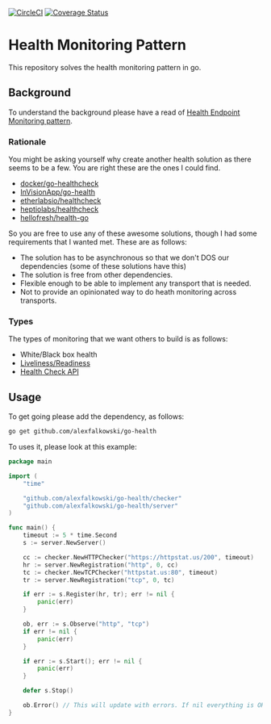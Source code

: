 [![CircleCI](https://circleci.com/gh/alexfalkowski/go-health.svg?style=svg)](https://circleci.com/gh/alexfalkowski/go-health)
[![Coverage Status](https://coveralls.io/repos/github/alexfalkowski/go-health/badge.svg?branch=master)](https://coveralls.io/github/alexfalkowski/go-health?branch=master)

# Health Monitoring Pattern

This repository solves the health monitoring pattern in go.

## Background

To understand the background please have a read of [Health Endpoint Monitoring pattern](https://docs.microsoft.com/en-us/azure/architecture/patterns/health-endpoint-monitoring).

### Rationale

You might be asking yourself why create another health solution as there seems to be a few. You are right these are the ones I could find.

- [docker/go-healthcheck](https://github.com/docker/go-healthcheck)
- [InVisionApp/go-health](https://github.com/InVisionApp/go-health)
- [etherlabsio/healthcheck](https://github.com/etherlabsio/healthcheck)
- [heptiolabs/healthcheck](https://github.com/heptiolabs/healthcheck)
- [hellofresh/health-go](https://github.com/hellofresh/health-go)

So you are free to use any of these awesome solutions, though I had some requirements that I wanted met. These are as follows:

- The solution has to be asynchronous so that we don't DOS our dependencies (some of these solutions have this)
- The solution is free from other dependencies.
- Flexible enough to be able to implement any transport that is needed.
- Not to provide an opinionated way to do heath monitoring across transports.

### Types

The types of monitoring that we want others to build is as follows:
- White/Black box health
- [Liveliness/Readiness](https://kubernetes.io/docs/tasks/configure-pod-container/configure-liveness-readiness-startup-probes/)
- [Health Check API](https://microservices.io/patterns/observability/health-check-api.html)

## Usage

To get going please add the dependency, as follows:

```sh
go get github.com/alexfalkowski/go-health
```

To uses it, please look at this example:

```go
package main

import (
    "time"

    "github.com/alexfalkowski/go-health/checker"
    "github.com/alexfalkowski/go-health/server"
)

func main() {
    timeout := 5 * time.Second
    s := server.NewServer()

    cc := checker.NewHTTPChecker("https://httpstat.us/200", timeout)
    hr := server.NewRegistration("http", 0, cc)
    tc := checker.NewTCPChecker("httpstat.us:80", timeout)
    tr := server.NewRegistration("tcp", 0, tc)

    if err := s.Register(hr, tr); err != nil {
        panic(err)
    }

    ob, err := s.Observe("http", "tcp")
    if err != nil {
        panic(err)
    }

    if err := s.Start(); err != nil {
        panic(err)
    }

    defer s.Stop()

    ob.Error() // This will update with errors. If nil everything is OK.
}
```
